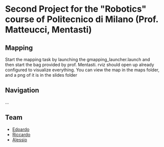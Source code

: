 # Second Project for the "Robotics" course of Politecnico di Milano (Prof. Matteucci, Mentasti)

## Mapping
Start the mapping task by launching the gmapping_launcher.launch and then start the bag provided by prof. Mentasti.
rviz should open up already configured to visualize everything.
You can view the map in the maps folder, and a png of it is in the slides folder

## Navigation
...

## Team

- [Edoardo](https://github.com/Janoww)
- [Riccardo](https://github.com/BonfantiRiccardo)
- [Alessio](https://github.com/BiscottiBiscottati)
